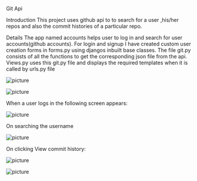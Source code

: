 Git Api

Introduction
This project uses github api to to search for a user ,his/her repos and also the commit histories of a particular repo. 

Details
The app named accounts helps user to log in and search for user accounts(github accounts). 
For login and signup I have created custom user creation forms in forms.py  using djangos inbuilt base classes. 
The file git.py consists of all the functions to get the corresponding json file from the api. 
Views.py uses this git.py file and displays the required templates when it is called by urls.py file

![picture](https://bitbucket.org/Nirav-jain/git_api/raw/master/Screenshots/Login.png)


![picture](https://bitbucket.org/Nirav-jain/git_api/raw/master/Screenshots/SignUp.png)

When a user logs in the following screen appears:
 
![picture](https://bitbucket.org/Nirav-jain/git_api/raw/master/Screenshots/FirstPage.png)

On searching the username

![picture](https://bitbucket.org/Nirav-jain/git_api/raw/master/Screenshots/AfterSearch.png)


On clicking View commit history:
 
 
![picture](https://bitbucket.org/Nirav-jain/git_api/raw/master/Screenshots/CommitHistory1.png)

![picture](https://bitbucket.org/Nirav-jain/git_api/raw/master/Screenshots/CommitHistory2.png)



 
 
 
 



